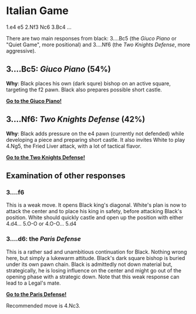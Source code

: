 # Italian Game

1.e4 e5
2.Nf3 Nc6
3.Bc4 ...

There are two main responses from black: 3....Bc5 (the *Giuco Piano* or "Quiet Game", more positional)  and 3....Nf6 (the *Two Knights Defense*, more aggressive).

## 3....Bc5: *Giuco Piano* (54%)
**Why**: Black places his own (dark squre) bishop on an active square, targeting the f2 pawn. Black also prepares possible short castle.

[**Go to the Giuco Piano!**](./3....Bc5/GiucoPiano.md)

## 3....Nf6: *Two Knights Defense* (42%)
**Why**: Black adds pressure on the e4 pawn (currently not defended) while developing a piece and preparing short castle. It also invites White to play 4.Ng5, the Fried Liver attack, with a lot of tactical flavor.

[**Go to the Two Knights Defense!**](./3....Nf6/TwoKnightsDefense.md)

## Examination of other responses

### 3....f6
This is a weak move. It opens Black king's diagonal. White's plan is now to attack the center and to place his king in safety, before attacking Black's position. White should quickly castle and open up the position with either 4.d4... 5.O-O or 4.O-O... 5.d4

### 3....d6: the *Paris Defense*
This is a rather sad and unambitious continuation for Black. Nothing wrong here, but simply a lukewarm attitude. Black's dark square bishop is buried under its own pawn chain. Black is admittedly not down material but, strategically, he is losing influence on the center and might go out of the opening phase with a strategic down. Note that this weak response can lead to a Legal's mate.

[**Go to the Paris Defense!**](./3....d6/ParisDefense.md)

Recommended move is 4.Nc3.

